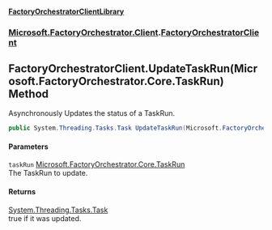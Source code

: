 #### [FactoryOrchestratorClientLibrary](./FactoryOrchestratorClientLibrary.md 'FactoryOrchestratorClientLibrary')
### [Microsoft.FactoryOrchestrator.Client](./Microsoft-FactoryOrchestrator-Client.md 'Microsoft.FactoryOrchestrator.Client').[FactoryOrchestratorClient](./Microsoft-FactoryOrchestrator-Client-FactoryOrchestratorClient.md 'Microsoft.FactoryOrchestrator.Client.FactoryOrchestratorClient')
## FactoryOrchestratorClient.UpdateTaskRun(Microsoft.FactoryOrchestrator.Core.TaskRun) Method
Asynchronously Updates the status of a TaskRun.  
```csharp
public System.Threading.Tasks.Task UpdateTaskRun(Microsoft.FactoryOrchestrator.Core.TaskRun taskRun);
```
#### Parameters
<a name='Microsoft-FactoryOrchestrator-Client-FactoryOrchestratorClient-UpdateTaskRun(Microsoft-FactoryOrchestrator-Core-TaskRun)-taskRun'></a>
`taskRun` [Microsoft.FactoryOrchestrator.Core.TaskRun](https://docs.microsoft.com/en-us/dotnet/api/Microsoft.FactoryOrchestrator.Core.TaskRun 'Microsoft.FactoryOrchestrator.Core.TaskRun')  
The TaskRun to update.  
  
#### Returns
[System.Threading.Tasks.Task](https://docs.microsoft.com/en-us/dotnet/api/System.Threading.Tasks.Task 'System.Threading.Tasks.Task')  
true if it was updated.  
